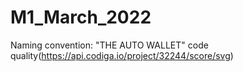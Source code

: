 # M1_March_2022
Naming convention: "THE AUTO WALLET"
code quality(https://api.codiga.io/project/32244/score/svg)
